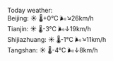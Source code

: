 Today weather:  
Beijing: ☀️ 🌡️+0°C 🌬️↘26km/h  
Tianjin: ☀️ 🌡️-3°C 🌬️↓19km/h  
Shijiazhuang: ☀️ 🌡️-1°C 🌬️↘11km/h  
Tangshan: ☀️ 🌡️-4°C 🌬️↓8km/h  
